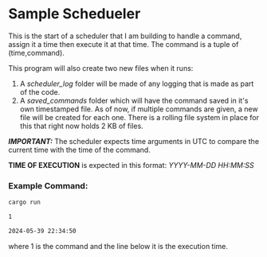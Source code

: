 # Sample Schedueler
This is the start of a scheduler that I am building to handle a command, assign it a time then execute it at that time. The command is a tuple of (time,command).

This program will also create two new files when it runs:

1. A *scheduler_log* folder will be made of any logging that is made as part of the code.
2. A *saved_commands* folder which will have the command saved in it's own timestamped file. As of now, if multiple commands are given, a new file will be created for each one. There is a rolling file system in place for this that right now holds 2 KB of files.

***IMPORTANT:*** The scheduler expects time arguments in UTC to compare the current time with the time of the command.

**TIME OF EXECUTION** is expected in this format: *YYYY-MM-DD HH:MM:SS*

### Example Command:
```bash
cargo run

1

2024-05-39 22:34:50
```

where 1 is the command and the line below it is the execution time.